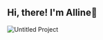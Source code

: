 ## Hi, there! I'm Alline👋

![Untitled Project](https://github.com/allinemar/allinemar/assets/130155124/bd90b4f0-521c-493c-a9a0-fe6b2c4de33e)
